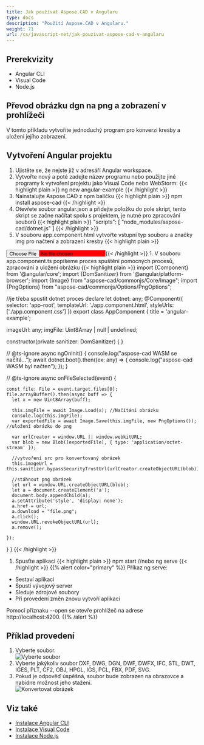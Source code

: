 ```yaml
---
title: Jak používat Aspose.CAD v Angularu
type: docs
description: "Použití Aspose.CAD v Angularu."
weight: 71
url: /cs/javascript-net/jak-pouzivat-aspose-cad-v-angularu
---
```


## Prerekvizity
- Angular CLI
- Visual Code
- Node.js

## Převod obrázku dgn na png a zobrazení v prohlížeči

V tomto příkladu vytvoříte jednoduchý program pro konverzi kresby a uložení jejího zobrazení.

## Vytvoření Angular projektu

1. Ujistěte se, že nejste již v adresáři Angular workspace.
1. Vytvořte nový a poté zadejte název programu nebo použijte jiné programy k vytvoření projektu jako Visual Code nebo WebStorm:
{{< highlight plain >}}
ng new angular-example
{{< /highlight >}}
1. Nainstalujte Aspose.CAD z npm balíčku
{{< highlight plain >}}
npm install aspose-cad
{{< /highlight >}}
1. Otevřete soubor angular.json a přidejte položku do pole skript, tento skript se začne načítat spolu s projektem, je nutné pro zpracování souborů
{{< highlight plain >}}
"scripts": [
  "node_modules/aspose-cad/dotnet.js"
]
{{< /highlight >}}
1. V souboru app.component.html vytvořte vstupní typ souboru a značky img pro načtení a zobrazení kresby
{{< highlight plain >}}
<span style="background-color: red">
    <input type="file" class="file-upload" (change)="onFileSelected($event)" />
    <img alt="" id="image" [src]="imageUrl" />
</span>
{{< /highlight >}}
1. V souboru app.component.ts popíšeme proces spuštění pomocných procesů, zpracování a uložení obrázku
{{< highlight plain >}}
import {Component} from '@angular/core';
import {DomSanitizer} from '@angular/platform-browser';
import {Image} from "aspose-cad/commonjs/Core/Image";
import {PngOptions} from "aspose-cad/commonjs/Options/PngOptions";

//je třeba spustit dotnet proces
declare let dotnet: any;
@Component({
  selector: 'app-root',
  templateUrl: './app.component.html',
  styleUrls: ['./app.component.css']
})
export class AppComponent {
  title = 'angular-example';

  imageUrl: any;
  imgFile: Uint8Array | null | undefined;

  constructor(private sanitizer: DomSanitizer) {
  }

  // @ts-ignore
  async ngOnInit() {
    console.log("aspose-cad WASM se načítá...");
    await dotnet.boot().then((ex: any) => {
      console.log("aspose-cad WASM byl načten");
    });
  }

  // @ts-ignore
  async onFileSelected(event) {

    const file: File = event.target.files[0];
    file.arrayBuffer().then(async buff => {
      let x = new Uint8Array(buff);
      
      this.imgFile = await Image.Load(x); //Načítání obrázku
      console.log(this.imgFile);
      var exportedFile = await Image.Save(this.imgFile, new PngOptions()); //uložení obrázku do png

      var urlCreator = window.URL || window.webkitURL;
      var blob = new Blob([exportedFile], { type: 'application/octet-stream' });
      
      //vytvoření src pro konvertovaný obrázek
      this.imageUrl = this.sanitizer.bypassSecurityTrustUrl(urlCreator.createObjectURL(blob));

      //stáhnout png obrázek
      let url = window.URL.createObjectURL(blob);
      let a = document.createElement('a');
      document.body.appendChild(a);
      a.setAttribute('style', 'display: none');
      a.href = url;
      a.download = "file.png";
      a.click();
      window.URL.revokeObjectURL(url);
      a.remove();

    });
  }
}
{{< /highlight >}}
1. Spusťte aplikaci
{{< highlight plain >}}
npm start
//nebo
ng serve
{{< /highlight >}}
{{% alert color="primary" %}} 
Příkaz ng serve:

- Sestaví aplikaci
- Spustí vývojový server
- Sleduje zdrojové soubory
- Při provedení změn znovu vytvoří aplikaci

Pomocí příznaku --open se otevře prohlížeč na adrese http://localhost:4200.
{{% /alert %}}

## Příklad provedení

1. Vyberte soubor.<br>
![Vyberte soubor](/_assets/vybrat-soubor.png)<br>
1. Vyberte jakýkoliv soubor DXF, DWG, DGN, DWF, DWFX, IFC, STL, DWT, IGES, PLT, CF2, OBJ, HPGL, IGS, PCL, FBX, PDF, SVG.
1. Pokud je odpověď úspěšná, soubor bude zobrazen na obrazovce a nabídne možnost jeho stažení.<br>
![Konvertovat obrázek](/_assets/konvertovat-obrazek.png)<br>

## Viz také

- [Instalace Angular CLI](https://angular.io/guide/setup-local/)
- [Instalace Visual Code](https://code.visualstudio.com/)
- [Instalace Node.js](https://nodejs.org/cs/)
